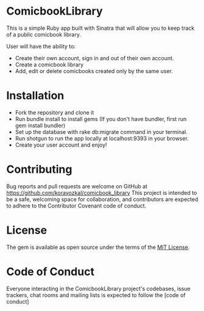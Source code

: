 # ComicbookLibrary

This is a simple Ruby app built with Sinatra that will allow you to keep track of a public comicbook library. 

User will have the ability to:

- Create their own account, sign in and out of their own account.
- Create a comicbook library
- Add, edit or delete comicbooks created only by the same user.

# Installation
- Fork the repository and clone it
- Run bundle install to install gems (If you don't have bundler, first run gem install bundler)
- Set up the database with rake db:migrate command in your terminal.
- Run shotgun to run the app locally at localhost:9393 in your browser.
- Create your user account and enjoy! 

# Contributing
Bug reports and pull requests are welcome on GitHub at https://github.com/korayozkal/comicbook_library This project is intended to be a safe, welcoming space for collaboration, and contributors are expected to adhere to the Contributor Covenant code of conduct.

# License
The gem is available as open source under the terms of the [MIT License](https://opensource.org/licenses/MIT).

# Code of Conduct
Everyone interacting in the ComicbookLibrary project's codebases, issue trackers, chat rooms and mailing lists is expected to follow the [code of conduct]

